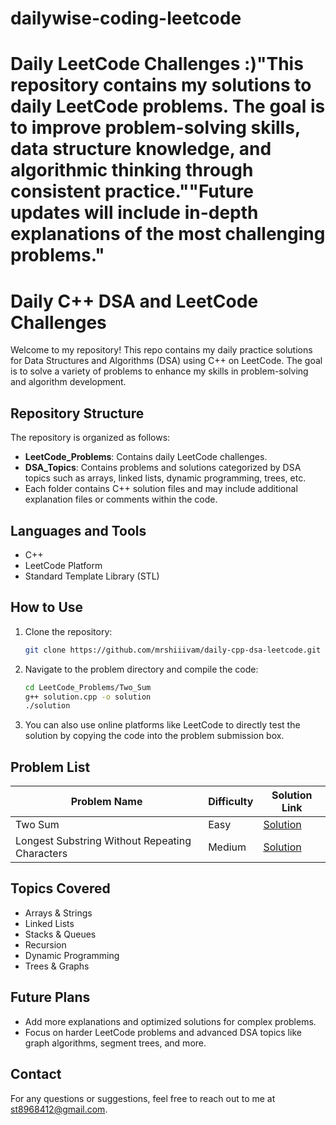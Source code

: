 # dailywise-coding-leetcode
# Daily LeetCode Challenges :)"This repository contains my solutions to daily LeetCode problems. The goal is to improve problem-solving skills, data structure knowledge, and algorithmic thinking through consistent practice.""Future updates will include in-depth explanations of the most challenging problems."
# Daily C++ DSA and LeetCode Challenges

Welcome to my repository! This repo contains my daily practice solutions for Data Structures and Algorithms (DSA) using C++ on LeetCode. The goal is to solve a variety of problems to enhance my skills in problem-solving and algorithm development.

## Repository Structure

The repository is organized as follows:

- **LeetCode_Problems**: Contains daily LeetCode challenges.
- **DSA_Topics**: Contains problems and solutions categorized by DSA topics such as arrays, linked lists, dynamic programming, trees, etc.
- Each folder contains C++ solution files and may include additional explanation files or comments within the code.

## Languages and Tools

- C++
- LeetCode Platform
- Standard Template Library (STL)

## How to Use

1. Clone the repository:
    ```bash
    git clone https://github.com/mrshiiivam/daily-cpp-dsa-leetcode.git
    ```

2. Navigate to the problem directory and compile the code:
    ```bash
    cd LeetCode_Problems/Two_Sum
    g++ solution.cpp -o solution
    ./solution
    ```

3. You can also use online platforms like LeetCode to directly test the solution by copying the code into the problem submission box.

## Problem List

| Problem Name               | Difficulty | Solution Link                     |
|----------------------------|------------|-----------------------------------|
| Two Sum                    | Easy       | [Solution](https://leetcode.com/problems/two-sum/description/) |
| Longest Substring Without Repeating Characters | Medium    | [Solution](./LeetCode_Problems/Longest_Substring/solution.cpp) |

## Topics Covered

- Arrays & Strings
- Linked Lists
- Stacks & Queues
- Recursion
- Dynamic Programming
- Trees & Graphs

## Future Plans

- Add more explanations and optimized solutions for complex problems.
- Focus on harder LeetCode problems and advanced DSA topics like graph algorithms, segment trees, and more.

## Contact

For any questions or suggestions, feel free to reach out to me at st8968412@gmail.com.
